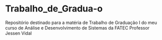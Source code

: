# Trabalho_de_Gradua-o
Repositório destinado para a matéria de Trabalho de Graduação I do meu curso de Análise e Desenvolvimento de Sistemas da FATEC Professor Jessen Vidal 
